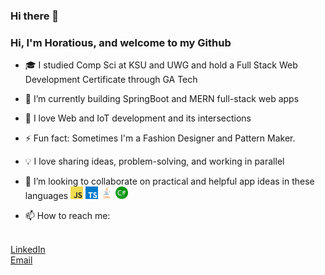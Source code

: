 ### Hi there 👋

<!--
**geekcoldhand/geekcoldhand** is a ✨ _special_ ✨ repository because its `README.md` (this file) appears on your GitHub profile.
--->

### Hi, I'm Horatious, and welcome to my Github

- 🎓 I studied Comp Sci at KSU and UWG and hold a Full Stack Web Development Certificate through GA Tech
- 🌱 I’m currently building SpringBoot and MERN full-stack web apps
- 🤍 I love Web and IoT development and its intersections  
- ⚡ Fun fact: Sometimes I'm a Fashion Designer and Pattern Maker. 
- 💡 I love sharing ideas, problem-solving, and working in parallel
- 👯 I’m looking to collaborate on practical and helpful app ideas in these languages 
<code><img height="20" alt="javascript" src="https://raw.githubusercontent.com/github/explore/80688e429a7d4ef2fca1e82350fe8e3517d3494d/topics/javascript/javascript.png"></code>
<code><img height="20" alt="typescript" src="https://raw.githubusercontent.com/github/explore/80688e429a7d4ef2fca1e82350fe8e3517d3494d/topics/typescript/typescript.png"></code>
<code><img height="20" alt="java" src="https://raw.githubusercontent.com/github/explore/80688e429a7d4ef2fca1e82350fe8e3517d3494d/topics/java/java.png"></code>
<code><img height="20" alt="c-sharp" src="https://raw.githubusercontent.com/github/explore/80688e429a7d4ef2fca1e82350fe8e3517d3494d/topics/csharp/csharp.png"></code>



- 📫 How to reach me:
 <br>
 <a href="https://www.linkedin.com/in/horatious-harris-ii-41970a159/">LinkedIn</a>
 <br>
 <a href="horatiousaharris@gmail.com">Email</a>
  


